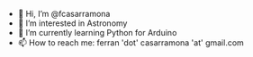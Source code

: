 - 👋 Hi, I’m @fcasarramona
- 👀 I’m interested in Astronomy
- 🌱 I’m currently learning Python for Arduino
- 📫 How to reach me: ferran 'dot' casarramona 'at' gmail.com

<!---
fcasarramona/fcasarramona is a ✨ special ✨ repository because its `README.md` (this file) appears on your GitHub profile.
You can click the Preview link to take a look at your changes.
--->
